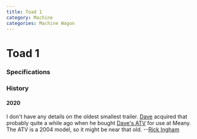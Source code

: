 ```yaml
---
title: Toad 1
category: Machine
categories: Machine Wagon
---
```

# Toad 1

### Specifications

### History

#### 2020

I don't have any details on the oldest smallest trailer. [Dave](Dave-Claar) acquired that probably quite a while ago when he bought [Dave's ATV](Daves-ATV) for use at Meany. The ATV is a 2004 model, so it might be near that old. --[Rick Ingham](Rick-Ingham)


